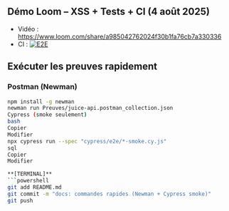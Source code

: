 ## Démo Loom – XSS + Tests + CI (4 août 2025)

- Vidéo : https://www.loom.com/share/a985042762024f30b1fa76cb7a330336
- CI    : [![E2E](https://github.com/romuato/QA-juiceshop/actions/workflows/ci.yml/badge.svg?branch=main)](https://github.com/romuato/QA-juiceshop/actions/workflows/ci.yml)
## Exécuter les preuves rapidement

### Postman (Newman)
```bash
npm install -g newman
newman run Preuves/juice-api.postman_collection.json
Cypress (smoke seulement)
bash
Copier
Modifier
npx cypress run --spec "cypress/e2e/*-smoke.cy.js"
sql
Copier
Modifier

**[TERMINAL]**
```powershell
git add README.md
git commit -m "docs: commandes rapides (Newman + Cypress smoke)"
git push
